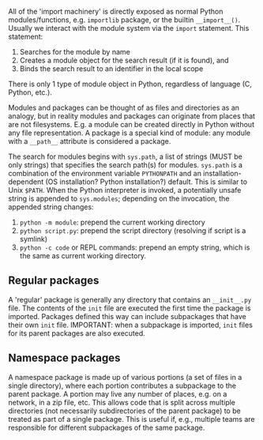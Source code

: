 All of the 'import machinery' is directly exposed as normal Python modules/functions, e.g. `importlib` package, or the builtin `__import__()`. Usually we interact with the module system via the `import` statement. This statement:
1. Searches for the module by name
2. Creates a module object for the search result (if it is found), and
3. Binds the search result to an identifier in the local scope 

There is only 1 type of module object in Python, regardless of language (C, Python, etc.).

Modules and packages can be thought of as files and directories as an analogy, but in reality modules and packages can originate from places that are not filesystems. E.g. a module can be created directly in Python without any file representation. A package is a special kind of module: any module with a `__path__` attribute is considered a package.

The search for modules begins with `sys.path`, a list of strings (MUST be only strings) that specifies the search path(s) for modules. `sys.path` is a combination of the environment variable `PYTHONPATH` and an installation-dependent (OS installation? Python installation?) default. This is similar to Unix `$PATH`. When the Python interpreter is invoked, a potentially unsafe string is appended to `sys.modules`; depending on the invocation, the appended string changes:
1. `python -m module`: prepend the current working directory
2. `python script.py`: prepend the script directory (resolving if script is a symlink)
3. `python -c code` or REPL commands: prepend an empty string, which is the same as current working directory.

## Regular packages
A 'regular' package is generally any directory that contains an `__init__.py` file. The contents of the `init` file are executed the first time the package is imported. Packages defined this way can include subpackages that have their own `init` file. IMPORTANT: when a subpackage is imported, `init` files for its parent packages are also executed.

## Namespace packages
A namespace package is made up of various portions (a set of files in a single directory), where each portion contributes a subpackage to the parent package. A portion may live any number of places, e.g. on a network, in a zip file, etc. This allows code that is split across multiple directories (not necessarily subdirectories of the parent package) to be treated as part of a single package. This is useful if, e.g., multiple teams are responsible for different subpackages of the same package.

